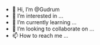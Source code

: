 - 👋 Hi, I’m @Gudrum
- 👀 I’m interested in ...
- 🌱 I’m currently learning ...
- 💞️ I’m looking to collaborate on ...
- 📫 How to reach me ...

<!---
Gudrum/Gudrum is a ✨ special ✨ repository because its `README.md` (this file) appears on your GitHub profile.
You can click the Preview link to take a look at your changes.
--->
